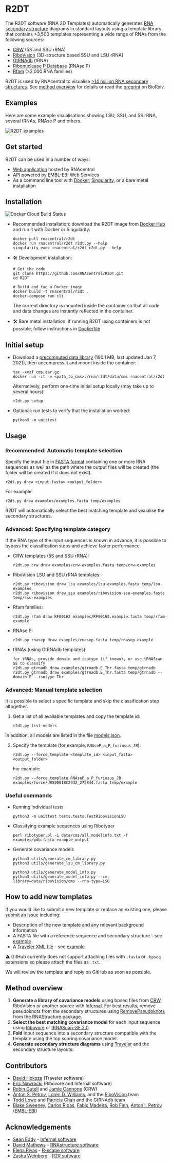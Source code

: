 
# R2DT

The R2DT software (RNA 2D Templates) automatically generates [RNA secondary structure](https://en.wikipedia.org/wiki/Nucleic_acid_secondary_structure) diagrams in standard layouts using a template library that contains >3,500 templates representing a wide range of RNAs from the following sources:

 - [CRW](http://www.rna.ccbb.utexas.edu) (5S and SSU rRNA)
 - [RiboVision](http://apollo.chemistry.gatech.edu/RiboVision/#) (3D-structure based SSU and LSU rRNA)
 - [GtRNAdb](http://gtrnadb.ucsc.edu) (tRNA)
 - [Ribonuclease P Database](https://academic.oup.com/nar/article/26/1/351/2379438) (RNAse P)
 - [Rfam](https://rfam.org) (>2,000 RNA families)

R2DT is used by RNAcentral to visualise [>14 million RNA secondary structures](https://rnacentral.org/search?q=has_secondary_structure:%22True%22). See [method overview](#method-overview) for details or read the [preprint](https://www.biorxiv.org/content/10.1101/2020.09.10.290924v1) on BioRxiv.

## Examples

Here are some example visualisations showing LSU, SSU, and 5S rRNA, several tRNAs, RNAse P and others.

![R2DT examples](./examples/r2dt-examples.png)

## Get started

R2DT can be used in a number of ways:

* [Web application](https://rnacentral.org/r2dt) hosted by RNAcentral
* [API](https://www.ebi.ac.uk/Tools/common/tools/help/) powered by EMBL-EBI Web Services
* As a command line tool with [Docker](https://www.docker.com), [Singularity](https://sylabs.io/docs/#singularity), or a bare metal installation

## Installation

![Docker Cloud Build Status](https://img.shields.io/docker/cloud/build/rnacentral/r2dt)

* Recommended installation: download the R2DT image from [Docker Hub](https://hub.docker.com/r/rnacentral/r2dt) and run it with Docker or Singularity:
    ```
    docker pull rnacentral/r2dt
    docker run rnacentral/r2dt r2dt.py --help
    singularity exec rnacentral/r2dt r2dt.py --help
    ```

* 🛠 ️Development installation:
    ```
    # Get the code
    git clone https://github.com/RNAcentral/R2DT.git
    cd R2DT

    # Build and tag a Docker image
    docker build -t rnacentral/r2dt .
    docker-compose run cli
    ```
    The current directory is mounted inside the container so that all code and data changes are instantly reflected in the container.

* 🛠 ️Bare metal installation: if running R2DT using containers is not possible, follow instructions in [Dockerfile]()

## Initial setup

* Download a [precomputed data library](https://www.dropbox.com/s/3ie8kzb8ol658s0/cms.tar.gz?dl=1) (190.1 MB, last updated Jan 7, 2021), then uncompress it and mount inside the container:
    ```
    tar -xvzf cms.tar.gz    
    docker run -it -v <path_to_cms>:/rna/r2dt/data/cms rnacentral/r2dt
    ```

    Alternatively, perform one-time initial setup locally (may take up to several hours):
    ```
    r2dt.py setup
    ```

* Optional: run tests to verify that the installation worked:
    ```
    python3 -m unittest
    ```

## Usage

### Recommended: Automatic template selection

Specify the input file in [FASTA format](https://en.wikipedia.org/wiki/FASTA_format) containing one or more RNA sequences as well as the path where the output files will be created (the folder will be created if it does not exist).

```
r2dt.py draw <input.fasta> <output_folder>
```

For example:

```
r2dt.py draw examples/examples.fasta temp/examples
```

R2DT will automatically select the best matching template and visualise the secondary structures.

### Advanced: Specifying template category

If the RNA type of the input sequences is known in advance, it is possible to bypass the classification steps and achieve faster performance.


* CRW templates (5S and SSU rRNA):
    ```
    r2dt.py crw draw examples/crw-examples.fasta temp/crw-examples
    ```

* RiboVision LSU and SSU rRNA templates:
    ```
    r2dt.py ribovision draw_lsu examples/lsu-examples.fasta temp/lsu-examples
    r2dt.py ribovision draw_ssu examples/ribovision-ssu-examples.fasta temp/ssu-examples
    ```

* Rfam families:
    ```
    r2dt.py rfam draw RF00162 examples/RF00162.example.fasta temp/rfam-example
    ```

* RNAse P:
    ```
    r2dt.py rnasep draw examples/rnasep.fasta temp/rnasep-example
    ```

* tRNAs (using GtRNAdb templates):
    ```
    for tRNAs, provide domain and isotype (if known), or use tRNAScan-SE to classify
    r2dt.py gtrnadb draw examples/gtrnadb.E_Thr.fasta temp/gtrnadb
    r2dt.py gtrnadb draw examples/gtrnadb.E_Thr.fasta temp/gtrnadb --domain E --isotype Thr
    ```

### Advanced: Manual template selection

It is possible to select s specific template and skip the classification step altogether.

1. Get a list of all available templates and copy the template id:
    ```
    r2dt.py list-models
    ```

In addition, all models are listed in the file [models.json](./data/models.json).

2. Specify the template (for example, `RNAseP_a_P_furiosus_JB`):
    ```
    r2dt.py --force_template <template_id> <input_fasta> <output_folder>
    ```

    For example:

    ```
    r2dt.py --force_template RNAseP_a_P_furiosus_JB examples/force/URS0001BC2932_272844.fasta temp/example
    ```

### Useful commands

* Running individual tests
    ```
    python3 -m unittest tests.tests.TestRibovisionLSU
    ```

* Classifying example sequences using Ribotyper
    ```
    perl ribotyper.pl -i data/cms/all.modelinfo.txt -f examples/pdb.fasta example-output
    ```

* Generate covariance models
    ```
    python3 utils/generate_cm_library.py
    python3 utils/generate_lsu_cm_library.py

    python3 utils/generate_model_info.py
    python3 utils/generate_model_info.py --cm-library=data/ribovision/cms --rna-type=LSU
    ```

## How to add new templates

If you would like to submit a new template or replace an existing one, please [submit an issue](https://github.com/RNAcentral/R2DT/issues/new) including:

- Description of the new template and any relevant background information
- A FASTA file with a reference sequence and secondary structure - see [example](./data/rfam/RF00002/RF00002-traveler.fasta)
- A [Traveler XML file](https://github.com/davidhoksza/traveler#traveler-intermediate-format) - see [example](./data/rfam/RF00002/traveler-template.xml)

:warning: GitHub currently does not support attaching files with `.fasta` or `.bpseq` extensions so please attach the files as `.txt`.

We will review the template and reply on GitHub as soon as possible.

## Method overview

1. **Generate a library of covariance models** using bpseq files from [CRW](http://www.rna.icmb.utexas.edu/DAT/3C/Structure/index.php), RiboVision or another source with [Infernal](http://eddylab.org/infernal/). For best results, remove pseudoknots from the secondary structures using [RemovePseudoknots](https://rna.urmc.rochester.edu/Text/RemovePseudoknots.html) from the RNAStructure package.
1. **Select the best matching covariance model** for each input sequence
using [Ribovore](https://github.com/nawrockie/ribovore) or [tRNAScan-SE 2.0](http://lowelab.ucsc.edu/tRNAscan-SE/).
1. **Fold** input sequence into a secondary structure compatible with the template
using the top scoring covariance model.
1. **Generate secondary structure diagrams** using [Traveler](https://github.com/davidhoksza/traveler) and the secondary structure layouts.

## Contributors

- [David Hoksza](https://github.com/davidhoksza) (Traveler software)
- [Eric Nawrocki](https://github.com/nawrockie) (Ribovore and Infernal software)
- [Robin Gutell]() and [Jamie Cannone]() (CRW)
- [Anton S. Petrov](https://cool.gatech.edu/people/petrov-anton), [Loren D. Williams](https://cool.gatech.edu/people/williams-loren-dean), and the [RiboVision](http://apollo.chemistry.gatech.edu/RiboVision/#) team
- [Todd Lowe](https://users.soe.ucsc.edu/~lowe/) and [Patricia Chan](https://www.soe.ucsc.edu/people/pchan) and the GtRNAdb team
- [Blake Sweeney](https://www.ebi.ac.uk/about/people/blake-sweeney), [Carlos Ribas](https://www.ebi.ac.uk/about/people/carlos-eduardo-ribas), [Fabio Madeira](https://www.ebi.ac.uk/about/people/fabio-madeira), [Rob Finn](https://www.ebi.ac.uk/about/people/rob-finn), [Anton I. Petrov](https://www.ebi.ac.uk/about/people/anton-petrov) ([EMBL-EBI](https://www.ebi.ac.uk))

## Acknowledgements

- [Sean Eddy](http://eddylab.org) - [Infernal software](http://eddylab.org/infernal)
- [David Mathews](http://rna.urmc.rochester.edu/RNAstructure.html) - [RNAstructure software](http://rna.urmc.rochester.edu/RNAstructure.html)
- [Elena Rivas](http://rivaslab.org/) - [R-scape software](http://eddylab.org/R-scape/)
- [Zasha Weinberg](https://zashaweinberglab.org) - [R2R software](https://bmcbioinformatics.biomedcentral.com/articles/10.1186/1471-2105-12-3)
